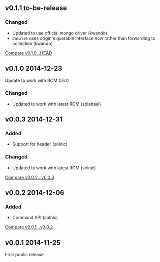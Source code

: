 ## v0.1.1 to-be-release

### Changed

* Updated to use official mongo driver (kwando)
* `Dataset` uses origin's querable interface now rather than forwarding to collection (kwando)

[Compare v0.1.0...HEAD](https://github.com/rom-rb/rom-mongo/compare/v0.1.0...HEAD)

## v0.1.0 2014-12-23

Update to work with ROM 0.6.0

### Changed

* Updated to work with latest ROM (splattael)

## v0.0.3 2014-12-31

### Added

* Support for header (solnic)

### Changed

* Updated to work with latest ROM (solnic)

[Compare v0.0.2...v0.0.3](https://github.com/rom-rb/rom-mongo/compare/v0.0.2...v0.0.3)

## v0.0.2 2014-12-06

### Added

* Command API (solnic)

[Compare v0.0.1...v0.0.2](https://github.com/rom-rb/rom-mongo/compare/v0.0.1...v0.0.2)

## v0.0.1 2014-11-25

First public release
